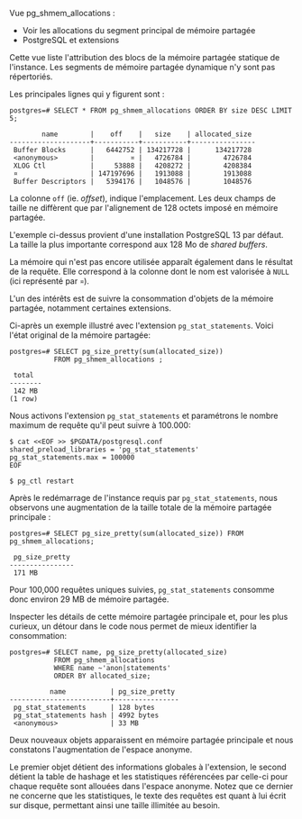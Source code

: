 <!---

https://git.postgresql.org/gitweb/?p=postgresql.git;a=commitdiff;h=ed10f32e37e9a16814c25e400d7826745ae3c797

Discussion :  https://www.postgresql.org/message-id/flat/20140504114417.GM12715%40awork2.anarazel.de

This tells you about allocations that have been made from the main
shared memory segment. The original patch also tried to show information
about dynamic shared memory allocation as well, but I decided to
leave that problem for another time.

<entry>The name of the shared memory allocation. NULL for unused memory
+      and <literal>&lt;anonymous&gt;</literal> for anonymous
+      allocations.</entry>
+     </row>
+
+     <row>
+      <entry><structfield>off</structfield></entry>
+      <entry><type>bigint</type></entry>
+      <entry>The offset at which the allocation starts. NULL for anonymous
+      allocations and unused memory.</entry>
+     </row>
+
+     <row>
+      <entry><structfield>size</structfield></entry>
+      <entry><type>bigint</type></entry>
+      <entry>Size of the allocation</entry>
+     </row>
+
+     <row>
+      <entry><structfield>allocated_size</structfield></entry>
+      <entry><type>bigint</type></entry>
+      <entry>Size of the allocation including padding. For anonymous
+      allocations, no information about padding is available, so the
+      <literal>size</literal> and <literal>allocated_size</literal> columns
+      will always be equal. Padding is not meaningful for free memory, so
+      the columns will be equal in that case also.</entry>


Pour information, le padding en question correspond à la taille de
PG_CACHE_LINE_SIZE, soit 128 par défaut. Voir src/include/pg_config_manual.h.
--->

<div class="slide-content">

Vue pg_shmem_allocations :

  * Voir les allocations du segment principal de mémoire partagée
  * PostgreSQL et extensions

</div>

<div class="notes">

Cette vue liste l'attribution des blocs de la mémoire partagée statique de
l'instance. Les segments de mémoire partagée dynamique n'y sont pas
répertoriés.

Les principales lignes qui y figurent sont :

```
postgres=# SELECT * FROM pg_shmem_allocations ORDER BY size DESC LIMIT 5;

        name        |    off    |   size    | allocated_size
--------------------+-----------+-----------+----------------
 Buffer Blocks      |   6442752 | 134217728 |      134217728
 <anonymous>        |         ¤ |   4726784 |        4726784
 XLOG Ctl           |     53888 |   4208272 |        4208384
 ¤                  | 147197696 |   1913088 |        1913088
 Buffer Descriptors |   5394176 |   1048576 |        1048576
```

La colonne `off` (ie. _offset_), indique l'emplacement. Les deux champs de
taille ne diffèrent que par l'alignement de 128 octets imposé en mémoire
partagée.

L'exemple ci-dessus provient d'une installation PostgreSQL 13 par défaut.
La taille la plus importante correspond aux 128 Mo de _shared buffers_.

La mémoire qui n'est pas encore utilisée apparaît également dans le résultat de la
requête. Elle correspond à la colonne dont le nom est valorisée à `NULL` (ici
représenté par `¤`).

L'un des intérêts est de suivre la consommation d'objets de la mémoire partagée,
notamment certaines extensions.

Ci-après un exemple illustré avec l'extension `pg_stat_statements`. Voici
l'état original de la mémoire partagée:

~~~console
postgres=# SELECT pg_size_pretty(sum(allocated_size))
           FROM pg_shmem_allocations ;

 total
--------
 142 MB
(1 row)
~~~

Nous activons l'extension `pg_stat_statements` et paramétrons le nombre maximum
de requête qu'il peut suivre à 100.000:

~~~console
$ cat <<EOF >> $PGDATA/postgresql.conf
shared_preload_libraries = 'pg_stat_statements'
pg_stat_statements.max = 100000
EOF

$ pg_ctl restart
~~~

Après le redémarrage de l'instance requis par `pg_stat_statements`, nous
observons une augmentation de la taille totale de la mémoire partagée
principale :

~~~console
postgres=# SELECT pg_size_pretty(sum(allocated_size)) FROM pg_shmem_allocations;

 pg_size_pretty
----------------
 171 MB
~~~

Pour 100,000 requêtes uniques suivies, `pg_stat_statements` consomme donc
environ 29 MB de mémoire partagée.

Inspecter les détails de cette mémoire partagée principale et, pour les plus
curieux, un détour dans le code nous permet de mieux identifier la
consommation:

~~~console
postgres=# SELECT name, pg_size_pretty(allocated_size)
           FROM pg_shmem_allocations
           WHERE name ~'anon|statements'
           ORDER BY allocated_size;

          name           | pg_size_pretty
-------------------------+----------------
 pg_stat_statements      | 128 bytes
 pg_stat_statements hash | 4992 bytes
 <anonymous>             | 33 MB
~~~

Deux nouveaux objets apparaissent en mémoire partagée principale et nous
constatons l'augmentation de l'espace anonyme.

Le premier objet détient des informations globales à l'extension, le second
détient la table de hashage et les statistiques référencées par celle-ci pour
chaque requête sont allouées dans l'espace anonyme. Notez que ce dernier ne
concerne que les statistiques, le texte des requêtes est quant à lui écrit sur
disque, permettant ainsi une taille illimitée au besoin.

<!--
FIXME : Exemple utile ?


En jouant sur max_locks_per_transactions (64->1000, max_connections à 100) on peut voir des changements mais on n'arrive pas à des valeurs énormes 

  <anonymous>                         | 228592256

  <anonymous>                         |  24926848

  LOCK hash                           |     66392

  LOCK hash                           |      4952

  PROCLOCK hash                       |    131928

  PROCLOCK hash                       |      9048

-->


</div>
